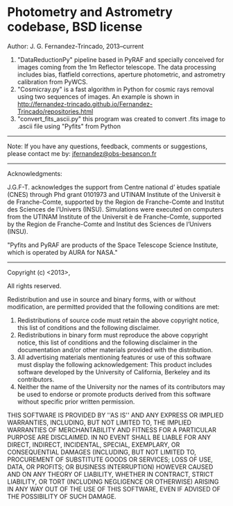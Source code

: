 Photometry and Astrometry codebase, BSD license
===============

Author: J. G. Fernandez-Trincado, 2013–current

1. "DataReductionPy" pipeline based in PyRAF and specially conceived for images coming from the 1m Reflector telescope. The data processing includes bias, flatfield corrections, aperture photometric, and astrometry calibration from PyWCS.
2. "Cosmicray.py" is a fast algorithm in Python for cosmic rays removal using two sequences of images. An example is shown in http://fernandez-trincado.github.io/Fernandez-Trincado/repositories.html 
3. "convert_fits_ascii.py" this program was created to convert .fits image to .ascii file using "Pyfits" from Python

______________________________________________________________________________________________________________________
Note: If you have any questions, feedback, comments or suggestions, please contact me by: jfernandez@obs-besancon.fr
______________________________________________________________________________________________________________________
Acknowledgments:

J.G.F-T. acknowledges the support from Centre national d’ ́etudes spatiale (CNES) through Phd grant 0101973 and UTINAM Institute of the Universit ́e de Franche-Comte, supported by the Region de Franche-Comte and Institut des Sciences de l’Univers (INSU). Simulations were executed on computers from the UTINAM Institute of the Universit ́e de Franche-Comt́e, supported by the Region de Franche-Comte and Institut des Sciences de l’Univers (INSU).

"Pyfits and PyRAF are products of the Space Telescope Science Institute, which is operated by AURA for NASA." 

______________________________________________________________________________________________________________________

Copyright (c) <2013>, <copyright Fernandez-Trincado>

All rights reserved.

Redistribution and use in source and binary forms, with or without modification, are permitted provided that the following conditions are met:

1. Redistributions of source code must retain the above copyright notice, this list of conditions and the following disclaimer.
2. Redistributions in binary form must reproduce the above copyright notice, this list of conditions and the following disclaimer in the documentation and/or other materials provided with the distribution.
3. All advertising materials mentioning features or use of this software must display the following acknowledgement: This product includes software developed by the University of California, Berkeley and its contributors.
4. Neither the name of the University nor the names of its contributors may be used to endorse or promote products derived from this software without specific prior written permission.

THIS SOFTWARE IS PROVIDED BY <COPYRIGHT Fernandez-Trincado> ''AS IS'' AND ANY EXPRESS OR IMPLIED WARRANTIES, INCLUDING, BUT NOT LIMITED TO, THE IMPLIED WARRANTIES OF MERCHANTABILITY AND FITNESS FOR A PARTICULAR PURPOSE ARE
DISCLAIMED. IN NO EVENT SHALL <COPYRIGHT Fernandez-Trincado> BE LIABLE FOR ANY DIRECT, INDIRECT, INCIDENTAL, SPECIAL, EXEMPLARY, OR CONSEQUENTIAL DAMAGES (INCLUDING, BUT NOT LIMITED TO, PROCUREMENT OF SUBSTITUTE GOODS OR SERVICES; LOSS OF USE, DATA, OR PROFITS; OR BUSINESS INTERRUPTION) HOWEVER CAUSED AND ON ANY THEORY OF LIABILITY, WHETHER IN CONTRACT, STRICT LIABILITY, OR TORT (INCLUDING NEGLIGENCE OR OTHERWISE) ARISING IN ANY WAY OUT OF THE USE OF THIS SOFTWARE, EVEN IF ADVISED OF THE POSSIBILITY OF SUCH DAMAGE.
